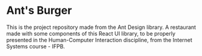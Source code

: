 # Ant's Burger
This is the project repository made from the Ant Design library. A restaurant made with some components of this React UI library, to be properly presented in the Human-Computer Interaction discipline, from the Internet Systems course - IFPB.
